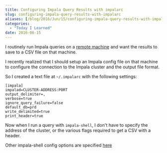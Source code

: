 ```yaml
---
title: Configuring Impala Query Results with impalarc
slug: configuring-impala-query-results-with-impalarc
aliases: [/blog/2016/Jun/15/configuring-impala-query-results-with-impalarc/]
categories:
  - "Today I Learned"
date: 2016-06-15
---
```


I routinely run Impala queries on a [remote machine](http://til.tdhopper.com/notes/faster-ssh-access-to-remote-computers) and want the results to save to a CSV file on that machine.

I recently realized that I should setup an Impala config file on that machine to configure the connection to the Impala cluster and the output file format.

So I created a text file at `~/.impalarc` with the following settings:

```
[impala]
impalad=CLUSTER-ADDRESS:PORT
output_delimiter=,
verbose=true
ignore_query_failure=false
default_db=prd
write_delimited=true
print_header=true
```

Now when I run a query with `impala-shell`, I don't have to specify the address of the cluster, or the various flags required to get a CSV with a header.

Other impala-shell config options are specified [here](http://www.cloudera.com/documentation/archive/impala/2-x/2-0-x/topics/impala_shell_options.html)